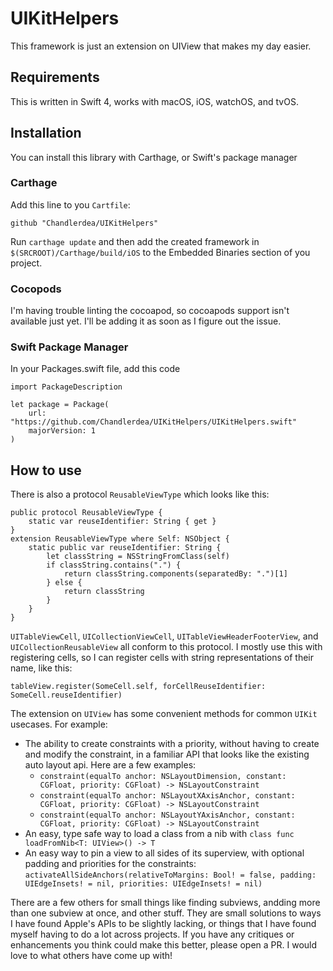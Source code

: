 # UIKitHelpers

This framework is just an extension on UIView that makes my day easier. 

## Requirements

This is written in Swift 4, works with macOS, iOS, watchOS, and tvOS.

## Installation

You can install this library with Carthage, or Swift's package manager

### Carthage

Add this line to you `Cartfile`:

    github "Chandlerdea/UIKitHelpers"
    
Run `carthage update` and then add the created framework in `$(SRCROOT)/Carthage/build/iOS` to the Embedded Binaries section of you project.

### Cocopods

I'm having trouble linting the cocoapod, so cocoapods support isn't available just yet. I'll be adding it as soon as I figure out the issue.

### Swift Package Manager

In your Packages.swift file, add this code

    import PackageDescription

    let package = Package(
        url: "https://github.com/Chandlerdea/UIKitHelpers/UIKitHelpers.swift"
        majorVersion: 1
    )
    

## How to use

There is also a protocol `ReusableViewType` which looks like this:

    public protocol ReusableViewType {
        static var reuseIdentifier: String { get }
    }
    extension ReusableViewType where Self: NSObject {
	    static public var reuseIdentifier: String {
	        let classString = NSStringFromClass(self)
	        if classString.contains(".") {
	            return classString.components(separatedBy: ".")[1]
	        } else {
	            return classString
	        }
	    }
	}

`UITableViewCell`, `UICollectionViewCell`, `UITableViewHeaderFooterView`, and `UICollectionReusableView` all conform to this protocol. I mostly use this with registering cells, so I can register cells with string representations of their name, like this:

    tableView.register(SomeCell.self, forCellReuseIdentifier: SomeCell.reuseIdentifier)


The extension on `UIView` has some convenient methods for common `UIKit` usecases. For example:
* The ability to create constraints with a priority, without having to create and modify the constraint, in a familiar API that looks like the existing auto layout api. Here are a few examples: 
  * `constraint(equalTo anchor: NSLayoutDimension, constant: CGFloat, priority: CGFloat) -> NSLayoutConstraint`
  * `constraint(equalTo anchor: NSLayoutXAxisAnchor, constant: CGFloat, priority: CGFloat) -> NSLayoutConstraint`
  * `constraint(equalTo anchor: NSLayoutYAxisAnchor, constant: CGFloat, priority: CGFloat) -> NSLayoutConstraint`
* An easy, type safe way to load a class from a nib with `class func loadFromNib<T: UIView>() -> T`
* An easy way to pin a view to all sides of its superview, with optional padding and priorities for the constraints: `activateAllSideAnchors(relativeToMargins: Bool! = false, padding: UIEdgeInsets! = nil, priorities: UIEdgeInsets! = nil)`

There are a few others for small things like finding subviews, andding more than one subview at once, and other stuff. They are small solutions to ways I have found Apple's APIs to be slightly lacking, or things that I have found myself having to do a lot across projects. If you have any critiques or enhancements you think could make this better, please open a PR. I would love to what others have come up with!
